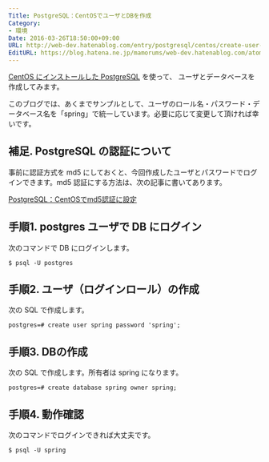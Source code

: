 ```yaml
---
Title: PostgreSQL：CentOSでユーザとDBを作成
Category:
- 環境
Date: 2016-03-26T18:50:00+09:00
URL: http://web-dev.hatenablog.com/entry/postgresql/centos/create-user-db
EditURL: https://blog.hatena.ne.jp/mamorums/web-dev.hatenablog.com/atom/entry/10328749687178926887
---
```


[CentOS にインストールした PostgreSQL](/entry/postgresql/centos/install) を使って、 ユーザとデータベースを作成してみます。

このブログでは、あくまでサンプルとして、ユーザのロール名・パスワード・データベース名を「spring」で統一しています。必要に応じて変更して頂ければ幸いです。

## 補足. PostgreSQL の認証について
事前に認証方式を md5 にしておくと、今回作成したユーザとパスワードでログインできます。md5 認証にする方法は、次の記事に書いてあります。

[PostgreSQL：CentOSでmd5認証に設定](/entry/postgresql/centos/md5-auth)


## 手順1. postgres ユーザで DB にログイン
次のコマンドで DB にログインします。

```
$ psql -U postgres
```


## 手順2. ユーザ（ログインロール）の作成
次の SQL で作成します。

```
postgres=# create user spring password 'spring';
```


## 手順3. DBの作成
次の SQL で作成します。所有者は spring になります。

```
postgres=# create database spring owner spring;
```


## 手順4. 動作確認
次のコマンドでログインできれば大丈夫です。

```
$ psql -U spring
```
